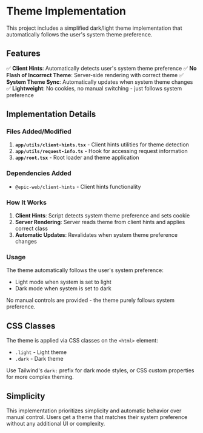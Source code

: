 # Theme Implementation

This project includes a simplified dark/light theme implementation that
automatically follows the user's system theme preference.

## Features

✅ **Client Hints**: Automatically detects user's system theme preference ✅
**No Flash of Incorrect Theme**: Server-side rendering with correct theme ✅
**System Theme Sync**: Automatically updates when system theme changes ✅
**Lightweight**: No cookies, no manual switching - just follows system
preference

## Implementation Details

### Files Added/Modified

1. **`app/utils/client-hints.tsx`** - Client hints utilities for theme detection
2. **`app/utils/request-info.ts`** - Hook for accessing request information
3. **`app/root.tsx`** - Root loader and theme application

### Dependencies Added

- `@epic-web/client-hints` - Client hints functionality

### How It Works

1. **Client Hints**: Script detects system theme preference and sets cookie
2. **Server Rendering**: Server reads theme from client hints and applies
   correct class
3. **Automatic Updates**: Revalidates when system theme preference changes

### Usage

The theme automatically follows the user's system preference:

- Light mode when system is set to light
- Dark mode when system is set to dark

No manual controls are provided - the theme purely follows system preference.

## CSS Classes

The theme is applied via CSS classes on the `<html>` element:

- `.light` - Light theme
- `.dark` - Dark theme

Use Tailwind's `dark:` prefix for dark mode styles, or CSS custom properties for
more complex theming.

## Simplicity

This implementation prioritizes simplicity and automatic behavior over manual
control. Users get a theme that matches their system preference without any
additional UI or complexity.
